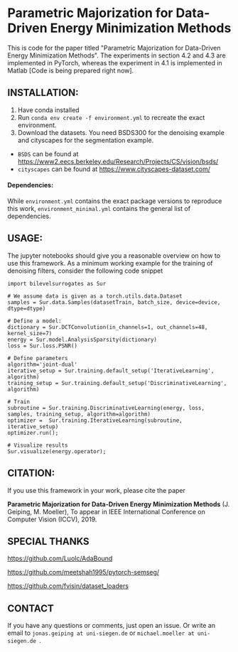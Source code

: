 # Parametric Majorization for Data-Driven Energy Minimization Methods


This is code for the paper titled "Parametric Majorization for Data-Driven Energy Minimization Methods". The experiments in section 4.2 and 4.3 are implemented in PyTorch, whereas the experiment in 4.1 is implemented in Matlab [Code is being prepared right now].


## INSTALLATION:

1) Have conda installed
2) Run ```conda env create -f environment.yml``` to recreate the exact environment.
3) Download the datasets. You need BSDS300 for the denoising example and cityscapes for the segmentation example.
- ```BSDS``` can be found at https://www2.eecs.berkeley.edu/Research/Projects/CS/vision/bsds/
- ```cityscapes``` can be found at https://www.cityscapes-dataset.com/

#### Dependencies:

While ```environment.yml``` contains the exact package versions to reproduce this work, ```environment_minimal.yml``` contains the general list of dependencies.

## USAGE:

The jupyter notebooks should give you a reasonable overview on how to use this framework.
As a minimum working example for the training of denoising filters, consider the following code snippet
```
import bilevelsurrogates as Sur

# We assume data is given as a torch.utils.data.Dataset
samples = Sur.data.Samples(datasetTrain, batch_size, device=device, dtype=dtype)

# Define a model:
dictionary = Sur.DCTConvolution(in_channels=1, out_channels=48, kernel_size=7)
energy = Sur.model.AnalysisSparsity(dictionary)
loss = Sur.loss.PSNR()

# Define parameters
algorithm='joint-dual'
iterative_setup = Sur.training.default_setup('IterativeLearning', algorithm)
training_setup = Sur.training.default_setup('DiscriminativeLearning', algorithm)

# Train
subroutine = Sur.training.DiscriminativeLearning(energy, loss, samples, training_setup, algorithm=algorithm)
optimizer =  Sur.training.IterativeLearning(subroutine, iterative_setup)
optimizer.run();

# Visualize results
Sur.visualize(energy.operator);
```


## CITATION:

If you use this framework in your work, please cite the paper

**Parametric Majorization for Data-Driven Energy Minimization Methods**
    (J. Geiping, M. Moeller),
    To appear in IEEE International Conference on Computer Vision (ICCV), 2019.


## SPECIAL THANKS

https://github.com/Luolc/AdaBound

https://github.com/meetshah1995/pytorch-semseg/

https://github.com/fvisin/dataset_loaders

## CONTACT
If you have any questions or comments, just open an issue.
Or write an email to ```jonas.geiping at uni-siegen.de``` or ```michael.moeller at uni-siegen.de ```.
